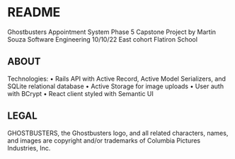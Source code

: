 # README
Ghostbusters Appointment System
Phase 5 Capstone Project by Martin Souza
Software Engineering 10/10/22 East cohort
Flatiron School

## ABOUT
Technologies:
• Rails API with Active Record, Active Model Serializers, and SQLite relational database
• Active Storage for image uploads
• User auth with BCrypt
• React client styled with Semantic UI

## LEGAL
GHOSTBUSTERS, the Ghostbusters logo, and all related characters, names, and images
are copyright and/or trademarks of Columbia Pictures Industries, Inc.